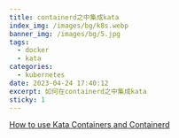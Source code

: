 ```yaml
---
title: containerd之中集成kata
index_img: /images/bg/k8s.webp
banner_img: /images/bg/5.jpg
tags:
  - docker
  - kata
categories:
  - kubernetes
date: 2023-04-24 17:40:12
excerpt: 如何在containerd之中集成kata
sticky: 1
---
```



[How to use Kata Containers and Containerd](https://github.com/kata-containers/documentation/blob/master/how-to/containerd-kata.md#install-containerd-with-cri-plugin)